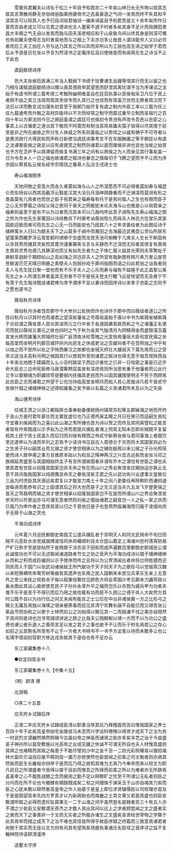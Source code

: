 <!-- { "loadSidebar": true } -->
　　雪窻呉君翼夫以诗名于松三十年自予知君亦二十年矣山林日长无外物以挠其志故其言萧散闲静无世俗绮丽脂章扬褏倚市之态虽豪逸之气间一发焉而终不失其和平读其言可以知其人也予归自词垣君袖诗一编来谒盖自予别君至是又十余年矣所作日富而言益老成又可以见君之德进也文人墨客不遇于时者多矣其身不足计而局蹐田里昌大丰缛之气无自以发焉而独与田夫溪老相应和于山泉鱼鸟间以终其身是则深可慨也有如翼夫使得志当时者易地而与之相上下夫亦岂多让哉昔人谓诗能穷人又曰必穷者而后工夫工拙在人穷与达乃其言之所以异而非所以为工拙也高生进之始学于君而后从予游是日在坐以予言为然请书之定庵序后且曰使继是而有闻焉先生之诗当不止于此也

　　虞庭献绩诗序

　　邑大夫张侯莅政满三年当入觐阙下书绩于铨曹诸生岳鍷等惜其行而无以留之也乃相与谋赋虞庭献绩诗以赠以美其德政申其望思而舒泄其离忧谓予当为序课试之法始于有虞书所谓三载考绩三考黜陟幽明者盖自在廷百执事以至侯甸采卫凡位于民上者罔不由之其立法简而周其责效专而久其行之也信而有常盖万世而无弊者周汉而下法日以详而敷言试功寖失初意至于我朝乃始尽复有虞之制内外臣工率以三载为任三任九载通考而升黜之高材异能待以不次而经常之制守而靡忒重华立制而圣祖行之百四十年以为家法则今日之阙庭虽谓之虞廷可也侯初令贵池有声改令吾邑以忠臣之心事其上以古循吏之道治其下敬而不阿寛而有制当其简易庸夫孺子皆得以尽其情于前至是非之所在曲直之所分生人休戚之所系则虽临之以势怵之以威有确乎不可夺者以是惠流政行大得民和而声称日新使当虞廷询事考言不在车服酬庸之等乎朝廷以有虞之法课羣臣侯之政足以应有虞褒赏之制然则诸君以是而赠侯非谀也宜也当侯之始至也予方在苫庐予以病滞留而侯复书满三年之间有以熟侯之为人而亲见其行事矣盖一日为令吾乡人一日之福也故诸君之赋诗也眷恋之情每切于飞腾之望而予不让而为序亦因以寄其私云侯名岐字宗周饶之番昜人弘治壬戌进士也

　　寿山福海图序

　　天地间物之至高大而永久者莫如海与山人之所深愿而不可必得者莫如寿与福昆仑而东旸谷以西其高截浮云翳星汉其大浴日月涵坤舆静重而不迁渊深而莫测有形之类盖莫有几焉者也而世之臣子祝君亲之福寿每有托于是焉何哉人之生也有限而臣子之心无穷蓼莪之诗拟父母之恩同于昊天之罔极犹未论夫海与山也推是心以祝君亲之福寿则虽至于是有不以为过者而况其未可以几哉呜呼此吾子进陈先生寿山福海之图之所为作也先生家莆田以诗经教呉下时厥考讷斋翁殁久而母夫人林氏方在堂乐其家园欲迎致而弗可而先生之心无一日而能安也乃因其八十之年求善绘者为此图征诗于缙绅寓乡人归以为献夫天下之山莫多于闽中而莆田之去海最近武夷壶公灵仙所居东望蓬莱西瞻罗浮云鸾笙鹤时缥缈于空虚而龙宫天池可俯瞰于几席夫人生长于斯固有以孕其秀而锺其灵矣而其寛洪谨重寡笑与言与夫静而不迁深而无际者其德复有类焉生禀其灵秀也德几其静深也而又有如先生者为之子体仁服义益其光荣则夫萃繁祉于厥躬享遐龄于期颐如山之高如海之洪岂非夫人之所宜有哉新图有辉尺素万里云崖苍苍鲸波茫茫天晴日明悬之素壁夫人抱弱孙戏于屏间指图而语之曰此若翁之诒我者则夫人与先生犹日聚一堂也而有不乐乎夫人之心乐而寿与福有不益隆乎此正昌黎公美先生之乡人所谓志养者虽其无穷者不尽乎是视夫登太行瞻飞云徒怅望而无及者宁不有羡于先生哉诗既成诸君俾为序予谓序不足以重诗而因序诗以发孝子忠臣之志则予之愿也遂书之

　　薇垣秋月诗序

　　薇垣秋月诗者饯吾郡守今大参刘公赴陜而作也诗作于郡中而曰薇垣者道公之所徃曰秋月以识其时也而诸君之望深矣藩省之号薇垣盖始于唐以中书为紫薇省植紫薇于合前谓之薇省昔人尝论其误而元立行中省于各道因袭其故而称之今之诸藩正名使司而犹曰薇垣又袭元之故也四时之气于秋为金其气独清月为阴精得金而盛银潢玉露宣发光辉而雄藩大邦城府壮丽广庭清夜冰轮雪魄之光宜倍焉藩垣大臣旬宣抚镇之余临高堂而坐明月列郡百城环拱内向民生之休戚吏治之否臧何者不在吾照烛之中乎有以烛之而不思所以处之乎陜西秦汉之故都也金城天府壮大雄丽天下莫先焉而公之受命又适当夫高秋月明之候因其行以想其所至则诸君之赋诗也得无意乎哉吾观陜西自十年来北地困于蹂躏而么么小丑时跳梁于西边识者忧之已非一日哈密之事是已近岁命大臣总三边命宪臣修马政潜筹黙驭盖皆有深虑焉则所当思有重于他藩者而公此行又专以督粮储为职蠲烦苛提要纲内抚循其吏民而外以固其疆围使明主不劳于西顾焉此忠臣之志而诸君之所望于公也岂待临高堂坐明月而始入其心思哉诗凡若干首贰守张侯什倡之诸缙绅继之述德昭庸备之矣予故以名篇之义发诸君所未及以为之先驱

　　海山锺秀诗序

　　任城王肃之以浙江都指挥佥事奉勑备倭统扬州镇常苏松等五郡縁海之地而开府于金山方是时君年甚壮而主奠犹虚位也乃正德丙寅孟陬之月日在癸已而适嗣生焉松守宜春刘侯闻而为之喜曰此山海之秀所锺也首为诗以贺之而传及其同寅暨松之能言者皆有作焉既成以示予拟为之序而君提兵捕乱者海上悯其无知未忍即杀贼既平复留视其土抚宁其士民盖久而后归而刘侯有闗西之命贰守新蔡张侯与君同事海上者既饮至还遂申以为请而卒刘之志焉予少读诗书见自古人君德合于天而将大其国家则必为之生贤子孙以嗣其业而又锡之贤才使世相承以为之辅佐殷周以来公侯之子孙光照简册而诗人歌申甫之事方且推原本始以为崧岳之降神两汉之兴去古远矣而金张马邓之族绵延贵盛至与其国相始终孟子有言所谓故国者非谓有乔木之谓也有世臣之谓也夫使其君有世臣以绍隆其国家岂非天命之有在而山川之秀会聚泄发应期协运亦孰云无意于其间哉我国家以纯德膺显命天之眷佑深矣王君之先以武功佐兴业逮事文皇致位三品为时虎臣其庆源远矣君复以才能宣力南土十年之间八更委任再陟勲阶而谦抑退逊每进而愈恭有识之士固谓其后之将大也而是子之生又适当夫九五龙飞岁歴更端之首天之笃我明而锡之贤才使世相承以绍隆我国家岂不在是而所谓山川之秀会聚泄发参天时以符景运亦乌可谓无意者然则刘侯之倡始诸君之嗣音岂一人之私一家之庆而已哉乃为申作者之意序其首以归之于君他日是子也登燕然临瀚海而归画于凌烟尚庶乎无辱于山海之灵也

　　平海功成诗序

　　元年夏六月巡抚都御史南昌艾公遣兵捕乱者于崇明天人和同文武用命不旬日而贼平元恶赴水余党咸就缚波恬风休舟檝顺利自太仓昆山嘉定上海诸州邑村落宵防昼严旷日弥岁至是皆帖然于是商歌于涂农讴于田和而成声遍数百里都御史鹤城张公谓此诚俊功也不可以无述取闻诸道路者节文之协之音声为平海功成诗以倡于缙绅缙绅从而和之积而成巨编则以示予使序而传之且将以为公贺清闻古者命将岀师胜捷而还则凯而入于国门以张武功诸侯敌王所忾献功于天子则天子为之歌彤弓以觉报燕汉魏以来短箫横吹朱鹭芳树等曲皆其遗声也东南之民入国朝来未尝见兵革乐生亲上无意外之思公来抚之视若赤子每以赋重役繁忧见颜色方将会萃国计考见颠末力蠲苛政以垂永图此其设心直欲使吾民子子孙孙永享升平之福而岂乐以杀戮为威兵甲为功者夫惟不乐乎是至于不得已而后乃用之故徃辄有功而民不久困公之德于呉人大矣然方其时公既不自以为功行伍之间又未闻有能言之士公位在中台非诸侯奠一方之比彤弓之赐又无庸及焉独以海壖之氓亲被荼毒而目见其清宁欢舞长謡不自能已而又得吾张公辈品节而协和之以歌于士林然后公之功始得以槩见其一二而撝谦不伐之美亦自隠然于其间则是诗也岂寻常謌颂谀说之辞之比哉夫公戮鲸鲵以靖一方而不以为功公之盛德也诸公者乐道人之善而言足以发之君子之事也故予不让而乐于附名焉若公之存心如前之云其勲名所至有不止于一方者大书特书不一书予方泚笔以待而未敢多让也公名璞字德润初官职方练达戎务故其于是役也有不足办云

　　东江家藏集巻十八

　　●钦定四库全书

　　东江家藏集巻十九【中集十五】

　　（明）顾清 撰

　　北游稿

　　○序二十五首

　　应天府乡试録后序

　　正德二年应天府乡试録成臣清以职事当序其后乃拜稽首而言曰惟我国家之养士百四十年于此矣高皇帝始宅金陵戎马未息而兴学设科惓惓以得贤才成天下之治为务一时武烈文谟巍然焕然照暎今古虽曰帝之神圣而诸贤之助亦多矣丰芑之诒于今益盛圣子神孙所以翕受敷施以光高帝之业成无疆之休诚不可谓无所自也夫人材惟其盛则其择之也难精而其取之每患于不能尽譬则沙中之金千百一二则光彩照耀易以掇拾璚林大盈珍贝溢目应接不暇则挂一漏万亦势使然也臣尝闻之前辈之司文衡者则亦病其然矣而臣生长畿甸亦四举于是而后乃得之故知其难为尤真乃今奉命而来以校文为职凡前日之所谓盛者今皆得以接于目前而惟吾之所择而前辈之所以为难者亦无所辞焉盖喜幸之心不能胜战兢之念而披阅之勤不足以释鳏旷之忧至于所谓公无私者则臣之分内而在所不论也今撤棘有期録既成矣二旬之间搜珠于渊采玉于山亦自竭其力矣而臣之心犹未敢以释然者高皇帝之作人始基于是皇上即位求贤辍儒臣以司校理亦首及于是是固望其率先四方罗真才以为新政助也而南畿之士其文章又若是其盛也则臣安敢谓所取之必得而遗珍坠寳果无一二于山海之间乎虽然登名是録者百三十有五人亦不谓之少矣臣又安敢谓无奇杰之才数人焉出其间以应上之求者顾尝闻之文之盛者实之衰而天下之事类非一于文而无实者之所能办诸生之文盛矣圣贤经世宰物之学槩于此具焉举而措之成天下之治不难也其信皆所得乎故臣序録之终篇而三致意焉诸君者尚勉于其实而无徒以文为则有司其有望焉矣场屋执事诸氏名臣珪之首序详之兹不复翰林院侍读顾清谨序

　　送瞿太守序

